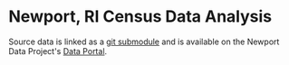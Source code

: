 # Newport, RI Census Data Analysis

Source data is linked as a [git submodule](https://github.com/blog/2104-working-with-submodules) and is available on the Newport Data Project's [Data Portal](http://portal.newportdataproject.org).  

